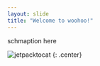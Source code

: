 ```yaml
---
layout: slide
title: "Welcome to woohoo!"
---
```


schmaption here

![jetpacktocat](https://octodex.github.com/images/jetpacktocat.png)
{: .center}
